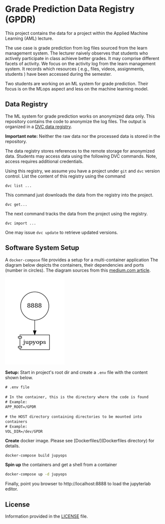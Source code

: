 # Grade Prediction Data Registry (GPDR)

This project contains the data for a project within the Applied Machine Learning (AML) lecture.

The use case is grade prediction from log files sourced from the learn management system. The lecturer naively observes that students who actively participate in class achieve better grades. It may comprise different facets of activity. We focus on the activity log from the learn management system. It records which resources ( e.g., files, videos, assignments, students ) have been accessed during the semester.

Two students are working on an ML system for grade prediction. Their focus is on the MLops aspect and less on the machine learning model.

## Data Registry

The ML system for grade prediction works on anonymized data only. This repository contains the code to anonymize the log files. The output is organized in a [DVC data registry](https://dvc.org/doc/use-cases/data-registry/tutorial).

**Important note:** Neither the raw data nor the processed data is stored in the repository.

The data registry stores references to the remote storage for anonymized data. Students may access data using the following DVC commands. Note, access requires additional credentials.

Using this registry, we assume you have a project under `git` and `dvc` version control. List the content of this registry using the command
```
dvc list ...
```

This command just downloads the data from the registry into the project. 
```
dvc get...
```

The next command tracks the data from the project using the registry.
```
dvc import ...
```
One may issue `dvc update` to retrieve updated versions.


## Software System Setup

A `docker-compose` file provides a setup for a multi-container application
The diagram below depicts the containers, their dependencies and ports (number in circles). The diagram sources from this [medium.com article](https://medium.com/@krishnakummar/creating-block-diagrams-from-your-docker-compose-yml-da9d5a2450b4).

![docker-compose dependencies](docs/docker-compose.png)


**Setup:** Start in project's root dir and create a `.env` file with the content shown below.
```
# .env file

# In the container, this is the directory where the code is found
# Example:
APP_ROOT=/GPDR

# the HOST directory containing directories to be mounted into containers
# Example:
VOL_DIR=/dev/GPDR
```

**Create** docker image. Please see [Dockerfiles/](Dockerfiles directory) for details.

```bash
docker-compose build jupyops
```

**Spin up** the containers and get a shell from a container
```bash
docker-compose up -d jupyops
```

Finally, point you browser to http://localhost:8888 to load the jupyterlab editor.

## License

Information provided in the [LICENSE](LICENSE) file.
